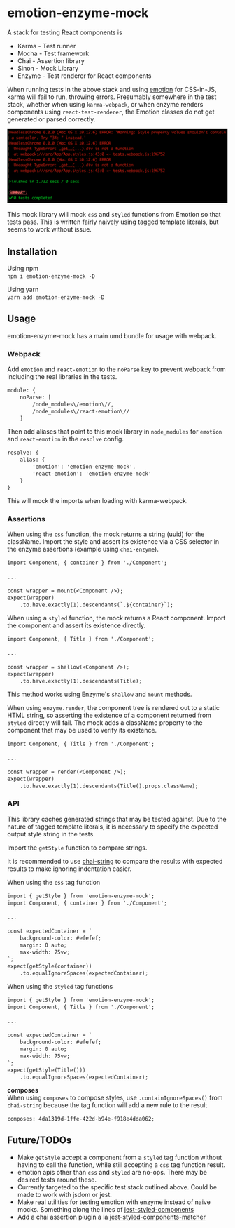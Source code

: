 # emotion-enzyme-mock

A stack for testing React components is

- Karma - Test runner
- Mocha - Test framework
- Chai - Assertion library
- Sinon - Mock Library
- Enzyme - Test renderer for React components

When running tests in the above stack and using [emotion](https://github.com/tkh44/emotion) for CSS-in-JS, karma will fail to run, throwing errors. Presumably somewhere in the test stack, whether when using `karma-webpack`, or when enzyme renders components using `react-test-renderer`, the Emotion classes do not get generated or parsed correctly.

![Karma failure](./doc/failed_karma.png)

This mock library will mock `css` and `styled` functions from Emotion so that tests pass. This is written fairly naively using tagged template literals, but seems to work without issue.

## Installation
Using npm  
`npm i emotion-enzyme-mock -D`

Using yarn  
`yarn add emotion-enzyme-mock -D`

## Usage
emotion-enzyme-mock has a main umd bundle for usage with webpack.

### Webpack
Add `emotion` and `react-emotion` to the `noParse` key to prevent webpack from including the real libraries in the tests.
```
module: {
    noParse: [
        /node_modules\/emotion\//,
        /node_modules\/react-emotion\//
    ]
```

Then add aliases that point to this mock library in `node_modules` for `emotion` and `react-emotion` in the `resolve` config.
```
resolve: {
    alias: {
        'emotion': 'emotion-enzyme-mock',
        'react-emotion': 'emotion-enzyme-mock'
    }
}
```

This will mock the imports when loading with karma-webpack.

### Assertions
When using the `css` function, the mock returns a string (uuid) for the className. Import the style and assert its existence via a CSS selector in the enzyme assertions (example using `chai-enzyme`).
```
import Component, { container } from './Component';

...

const wrapper = mount(<Component />);
expect(wrapper)
    .to.have.exactly(1).descendants(`.${container}`);
```

When using a `styled` function, the mock returns a React component. Import the component and assert its existence directly.
```
import Component, { Title } from './Component';

...

const wrapper = shallow(<Component />);
expect(wrapper)
    .to.have.exactly(1).descendants(Title);
```
This method works using Enzyme's `shallow` and `mount` methods.

When using `enzyme.render`, the component tree is rendered out to a static HTML string, so asserting the existence of a component returned from `styled` directly will fail. The mock adds a className property to the component that may be used to verify its existence.
```
import Component, { Title } from './Component';

...

const wrapper = render(<Component />);
expect(wrapper)
    .to.have.exactly(1).descendants(Title().props.className);
```

### API
This library caches generated strings that may be tested against. Due to the nature of tagged template literals, it is necessary to specify the expected output style string in the tests.

Import the `getStyle` function to compare strings.

It is recommended to use [chai-string](http://chaijs.com/plugins/chai-string/) to compare the results with expected results to make ignoring indentation easier.

When using the `css` tag function
```
import { getStyle } from 'emotion-enzyme-mock';
import Component, { container } from './Component';

...

const expectedContainer = `
    background-color: #efefef;
    margin: 0 auto;
    max-width: 75vw;
`;
expect(getStyle(container))
    .to.equalIgnoreSpaces(expectedContainer);
```

When using the `styled` tag functions
```
import { getStyle } from 'emotion-enzyme-mock';
import Component, { Title } from './Component';

...

const expectedContainer = `
    background-color: #efefef;
    margin: 0 auto;
    max-width: 75vw;
`;
expect(getStyle(Title()))
    .to.equalIgnoreSpaces(expectedContainer);
```
**composes**  
When using `composes` to compose styles, use `.containIgnoreSpaces()` from `chai-string` because the tag function will add a new rule to the result
```
composes: 4da1319d-1ffe-422d-b94e-f918e4dda062;
```

## Future/TODOs

 - Make `getStyle` accept a component from a `styled` tag function without having to call the function, while still accepting a `css` tag function result.
 - emotion apis other than `css` and `styled` are no-ops. There may be desired tests around these.
 - Currently targeted to the specific test stack outlined above. Could be made to work with jsdom or jest.
 - Make real utilities for testing emotion with enzyme instead of naive mocks. Something along the lines of [jest-styled-components](https://github.com/styled-components/jest-styled-components)
  - Add a chai assertion plugin a la [jest-styled-components-matcher](https://www.npmjs.com/package/jest-styled-components-matcher)